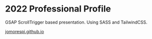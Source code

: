 # 2022 Professional Profile

GSAP ScrollTrigger based presentation. Using SASS and TailwindCSS.

[jomorespi.github.io](https://jomorespi.github.io/)